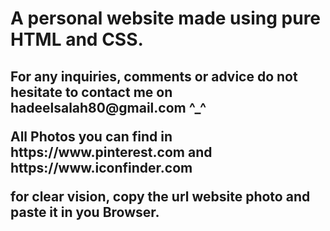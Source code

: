   <html>
  <body>
<h1>
A personal website made using pure HTML and CSS.
<h2>
  <p> For any inquiries, comments or advice do not hesitate to contact me on hadeelsalah80@gmail.com ^_^</p>
   <p>All Photos you can find in https://www.pinterest.com and https://www.iconfinder.com</p>
  <p> for clear vision, copy the url website photo and paste it in you Browser.</p>
  </body>
  </html>
  
  
